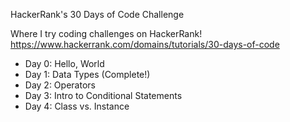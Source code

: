 HackerRank's 30 Days of Code Challenge  

Where I try coding challenges on HackerRank! https://www.hackerrank.com/domains/tutorials/30-days-of-code  

+ Day 0: Hello, World 
+ Day 1: Data Types (Complete!) 
+ Day 2: Operators 
+ Day 3: Intro to Conditional Statements 
+ Day 4: Class vs. Instance
